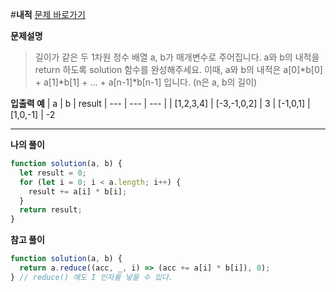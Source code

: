 #**내적**
[문제 바로가기](https://school.programmers.co.kr/learn/courses/30/lessons/70128)

**문제설명**

> 길이가 같은 두 1차원 정수 배열 a, b가 매개변수로 주어집니다. a와 b의 내적을 return 하도록 solution 함수를 완성해주세요.
> 이때, a와 b의 내적은 a[0]*b[0] + a[1]*b[1] + ... + a[n-1]\*b[n-1] 입니다. (n은 a, b의 길이)

**입출력 예**
| a | b | result
| --- | --- | --- |
| [1,2,3,4] | [-3,-1,0,2] | 3
| [-1,0,1] | [1,0,-1] | -2

---

**나의 풀이**

```javascript
function solution(a, b) {
  let result = 0;
  for (let i = 0; i < a.length; i++) {
    result += a[i] * b[i];
  }
  return result;
}
```

**참고 풀이**

```javascript
function solution(a, b) {
  return a.reduce((acc, _, i) => (acc += a[i] * b[i]), 0);
} // reduce() 에도 I 인자를 넣을 수 있다.
```
